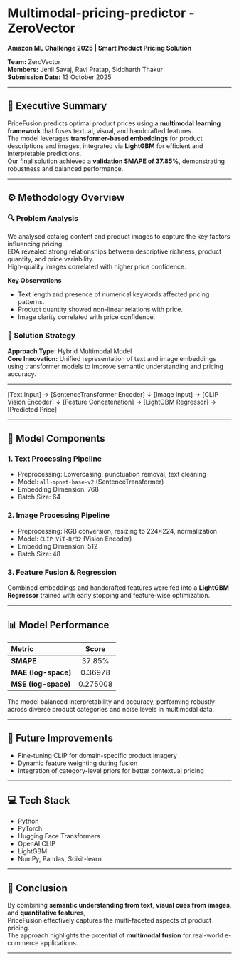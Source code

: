 # Multimodal-pricing-predictor - ZeroVector
**Amazon ML Challenge 2025 | Smart Product Pricing Solution**

**Team:** ZeroVector  
**Members:** Jenil Savaj, Ravi Pratap, Siddharth Thakur  
**Submission Date:** 13 October 2025  

---

## 🧠 Executive Summary
PriceFusion predicts optimal product prices using a **multimodal learning framework** that fuses textual, visual, and handcrafted features.  
The model leverages **transformer-based embeddings** for product descriptions and images, integrated via **LightGBM** for efficient and interpretable predictions.  
Our final solution achieved a **validation SMAPE of 37.85%**, demonstrating robustness and balanced performance.

---

## ⚙️ Methodology Overview

### 🔍 Problem Analysis
We analysed catalog content and product images to capture the key factors influencing pricing.  
EDA revealed strong relationships between descriptive richness, product quantity, and price variability.  
High-quality images correlated with higher price confidence.

**Key Observations**
- Text length and presence of numerical keywords affected pricing patterns.  
- Product quantity showed non-linear relations with price.  
- Image clarity correlated with price confidence.

### 🧩 Solution Strategy
**Approach Type:** Hybrid Multimodal Model  
**Core Innovation:** Unified representation of text and image embeddings using transformer models to improve semantic understanding and pricing accuracy.  

---

[Text Input] → [SentenceTransformer Encoder]
↓
[Image Input] → [CLIP Vision Encoder]
↓
[Feature Concatenation] → [LightGBM Regressor] → [Predicted Price]


---

## 🔡 Model Components

### 1. Text Processing Pipeline
- Preprocessing: Lowercasing, punctuation removal, text cleaning  
- Model: `all-mpnet-base-v2` (SentenceTransformer)  
- Embedding Dimension: 768  
- Batch Size: 64  

### 2. Image Processing Pipeline
- Preprocessing: RGB conversion, resizing to 224×224, normalization  
- Model: `CLIP ViT-B/32` (Vision Encoder)  
- Embedding Dimension: 512  
- Batch Size: 48  

### 3. Feature Fusion & Regression
Combined embeddings and handcrafted features were fed into a **LightGBM Regressor** trained with early stopping and feature-wise optimization.

---

## 📊 Model Performance

| Metric | Score |
|:-------|:------:|
| **SMAPE** | 37.85% |
| **MAE (log-space)** | 0.36978 |
| **MSE (log-space)** | 0.275008 |

The model balanced interpretability and accuracy, performing robustly across diverse product categories and noise levels in multimodal data.

---

## 🚀 Future Improvements
- Fine-tuning CLIP for domain-specific product imagery  
- Dynamic feature weighting during fusion  
- Integration of category-level priors for better contextual pricing  

---

## 💻 Tech Stack
- Python  
- PyTorch  
- Hugging Face Transformers  
- OpenAI CLIP  
- LightGBM  
- NumPy, Pandas, Scikit-learn  

---

## 🏁 Conclusion
By combining **semantic understanding from text**, **visual cues from images**, and **quantitative features**,  
PriceFusion effectively captures the multi-faceted aspects of product pricing.  
The approach highlights the potential of **multimodal fusion** for real-world e-commerce applications.

---



